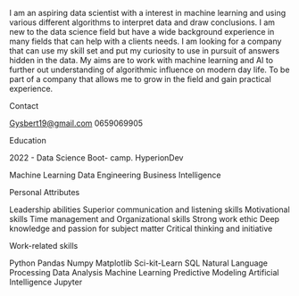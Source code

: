 I am an aspiring data scientist with a interest in machine learning and using various different
algorithms to interpret data and draw conclusions.
I am new to the data science field but have a wide background experience in many fields that
can help with a clients needs.
I am looking for a company that can use my skill set and put my curiosity to use in pursuit of
answers hidden in the data.
My aims are to work with machine learning and AI to further out understanding of algorithmic
influence on modern day life. To be part of a company that allows me to grow in the field and gain
practical experience.

Contact

Gysbert19@gmail.com
0659069905

Education

2022 - Data Science Boot-
camp. HyperionDev

Machine Learning
Data Engineering
Business Intelligence

Personal Attributes

Leadership abilities
Superior communication and listening skills
Motivational skills
Time management and Organizational skills
Strong work ethic
Deep knowledge and passion for subject matter
Critical thinking and initiative

Work-related skills

Python
Pandas
Numpy
Matplotlib
Sci-kit-Learn
SQL
Natural Language Processing
Data Analysis
Machine Learning
Predictive Modeling
Artificial Intelligence
Jupyter
